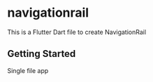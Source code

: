 # navigationrail

This is a Flutter Dart file to create NavigationRail

## Getting Started

Single file app